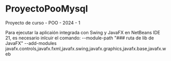 # ProyectoPooMysql
Proyecto de curso - POO - 2024 - 1

Para ejecutar la aplicaión integrada con Swing y JavaFX en NetBeans IDE 21, es necesario inlcuir el comando: --module-path "### ruta de lib de JavaFX" --add-modules javafx.controls,javafx.fxml,javafx.swing,javafx.graphics,javafx.base,javafx.web
